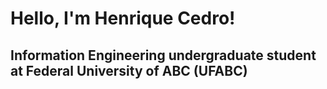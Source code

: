 # Hello, I'm Henrique Cedro!

## Information Engineering undergraduate student at Federal University of ABC (UFABC)


<!---
henriquehsc/henriquehsc is a ✨ special ✨ repository because its `README.md` (this file) appears on your GitHub profile.
You can click the Preview link to take a look at your changes.
--->

